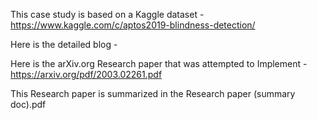 This case study is based on a Kaggle dataset - https://www.kaggle.com/c/aptos2019-blindness-detection/

Here is the detailed blog - 

Here is the arXiv.org Research paper that was attempted to Implement - https://arxiv.org/pdf/2003.02261.pdf

This Research paper is summarized in the Research paper (summary doc).pdf
